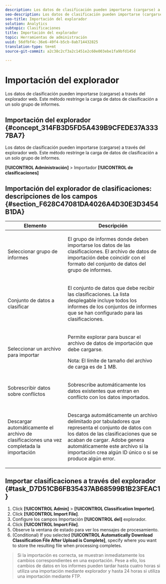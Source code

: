 ```yaml
---
description: Los datos de clasificación pueden importarse (cargarse) a través del explorador web. Este método restringe la carga de datos de clasificación a un solo grupo de informes.
seo-description: Los datos de clasificación pueden importarse (cargarse) a través del explorador web. Este método restringe la carga de datos de clasificación a un solo grupo de informes.
seo-title: Importación del explorador
solution: Analytics
subtopic: Clasificaciones
title: Importación del explorador
topic: Herramientas de administración
uuid: 56dfbf4c-36e6-49f4-b5cb-8ab714432825
translation-type: tm+mt
source-git-commit: a2c38c2cf3a2c1451e2c60e003ebe1fa9bfd145d

---
```



# Importación del explorador

Los datos de clasificación pueden importarse (cargarse) a través del explorador web. Este método restringe la carga de datos de clasificación a un solo grupo de informes.

## Importación del explorador {#concept_314FB3D5FD5A439B9CFEDE37A3337BA7}

Los datos de clasificación pueden importarse (cargarse) a través del explorador web. Este método restringe la carga de datos de clasificación a un solo grupo de informes.

**[!UICONTROL Administración]** &gt; Importador **[!UICONTROL de clasificaciones]**

## Importación del explorador de clasificaciones: descripciones de los campos {#section_F628C47081DA4026A4D30E3D3454B1DA}

<table id="table_7FC7E510E7E74C2D9E8F316C5C6B66DB"> 
 <thead> 
  <tr> 
   <th colname="col1" class="entry"> Elemento </th> 
   <th colname="col2" class="entry"> Descripción </th> 
  </tr> 
 </thead>
 <tbody> 
  <tr> 
   <td colname="col1"> Seleccionar grupo de informes </td> 
   <td colname="col2"> <p>El grupo de informes donde deben importarse los datos de las clasificaciones. El archivo de datos de importación debe coincidir con el formato del conjunto de datos del grupo de informes. </p> </td> 
  </tr> 
  <tr> 
   <td colname="col1"> Conjunto de datos a clasificar </td> 
   <td colname="col2"> <p>El conjunto de datos que debe recibir las clasificaciones. La lista desplegable incluye todos los informes de los conjuntos de informes que se han configurado para las clasificaciones. </p> </td> 
  </tr> 
  <tr> 
   <td colname="col1"> Seleccionar un archivo para importar </td> 
   <td colname="col2"> <p>Permite explorar para buscar el archivo de datos de importación que debe cargarse. </p> <p>Nota: El límite de tamaño del archivo de carga es de 1 MB. </p> </td> 
  </tr> 
  <tr> 
   <td colname="col1"> Sobrescribir datos sobre conflictos </td> 
   <td colname="col2"> <p>Sobrescribe automáticamente los datos existentes que entran en conflicto con los datos importados. </p> </td> 
  </tr> 
  <tr> 
   <td colname="col1"> Descargar automáticamente el archivo de clasificaciones una vez completada la importación </td> 
   <td colname="col2"> <p>Descarga automáticamente un archivo delimitado por tabuladores que representa el conjunto de datos con los datos de las clasificaciones que se acaban de cargar. Adobe genera automáticamente este archivo si la importación crea algún ID único o si se produce algún error. </p> </td> 
  </tr> 
 </tbody> 
</table>

## Importar clasificaciones a través del explorador {#task_D7D51CB6FB35437AB68599B1B23FEAC1}

<!-- 

t_upload_a_saint_data_file_via_web_browser.xml

 -->

1. Click **[!UICONTROL Admin]** &gt; **[!UICONTROL Classification Importer]**.
1. Click **[!UICONTROL Import File]**.
1. Configure los campos Importación **[!UICONTROL del]** explorador.
1. Click **[!UICONTROL Import File]**.
1. Observe la ventana de estado para ver los mensajes de procesamiento.
1. (Conditional) If you selected **[!UICONTROL Automatically Download Classification File After Upload is Complete]**, specify where you want to store the resulting file when processing completes.
>Si la importación es correcta, se muestran inmediatamente los cambios correspondientes en una exportación. Pese a ello, los cambios de datos en los informes pueden tardar hasta cuatro horas si utiliza una importación mediante explorador y hasta 24 horas si utiliza una importación mediante FTP.


